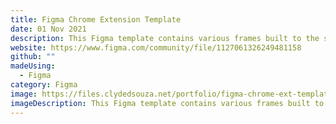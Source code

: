 ```yaml
---
title: Figma Chrome Extension Template
date: 01 Nov 2021
description: This Figma template contains various frames built to the sizes that you'd require while publishing a Chrome extension. You can straight away design inside these frames, re-use components, and create all the required assets.
website: https://www.figma.com/community/file/1127061326249481158
github: ""
madeUsing:
  - Figma
category: Figma
image: https://files.clydedsouza.net/portfolio/figma-chrome-ext-template.png
imageDescription: This Figma template contains various frames built to the sizes that you'd require while publishing a Chrome extension.
---
```

